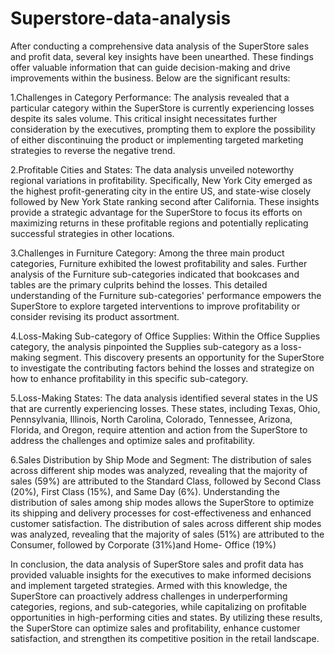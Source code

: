 # Superstore-data-analysis

After conducting a comprehensive data analysis of the SuperStore sales and profit data, several key insights have been unearthed. These findings offer valuable information that can guide decision-making and drive improvements within the business. Below are the significant results:

1.Challenges in Category Performance: The analysis revealed that a particular category within the SuperStore is currently experiencing losses despite its sales volume. This critical insight necessitates further consideration by the executives, prompting them to explore the possibility of either discontinuing the product or implementing targeted marketing strategies to reverse the negative trend.

2.Profitable Cities and States: The data analysis unveiled noteworthy regional variations in profitability. Specifically, New York City emerged as the highest profit-generating city in the entire US, and state-wise closely followed by New York State ranking second after California. These insights provide a strategic advantage for the SuperStore to focus its efforts on maximizing returns in these profitable regions and potentially replicating successful strategies in other locations.

3.Challenges in Furniture Category: Among the three main product categories, Furniture exhibited the lowest profitability and sales. Further analysis of the Furniture sub-categories indicated that bookcases and tables are the primary culprits behind the losses. This detailed understanding of the Furniture sub-categories' performance empowers the SuperStore to explore targeted interventions to improve profitability or consider revising its product assortment.

4.Loss-Making Sub-category of Office Supplies: Within the Office Supplies category, the analysis pinpointed the Supplies sub-category as a loss-making segment. This discovery presents an opportunity for the SuperStore to investigate the contributing factors behind the losses and strategize on how to enhance profitability in this specific sub-category.

5.Loss-Making States: The data analysis identified several states in the US that are currently experiencing losses. These states, including Texas, Ohio, Pennsylvania, Illinois, North Carolina, Colorado, Tennessee, Arizona, Florida, and Oregon, require attention and action from the SuperStore to address the challenges and optimize sales and profitability.

6.Sales Distribution by Ship Mode and Segment: The distribution of sales across different ship modes was analyzed, revealing that the majority of sales (59%) are attributed to the Standard Class, followed by Second Class (20%), First Class (15%), and Same Day (6%). Understanding the distribution of sales among ship modes allows the SuperStore to optimize its shipping and delivery processes for cost-effectiveness and enhanced customer satisfaction. The distribution of sales across different ship modes was analyzed, revealing that the majority of sales (51%) are attributed to the Consumer, followed by Corporate (31%)and Home- Office (19%)

In conclusion, the data analysis of SuperStore sales and profit data has provided valuable insights for the executives to make informed decisions and implement targeted strategies. Armed with this knowledge, the SuperStore can proactively address challenges in underperforming categories, regions, and sub-categories, while capitalizing on profitable opportunities in high-performing cities and states. By utilizing these results, the SuperStore can optimize sales and profitability, enhance customer satisfaction, and strengthen its competitive position in the retail landscape.

